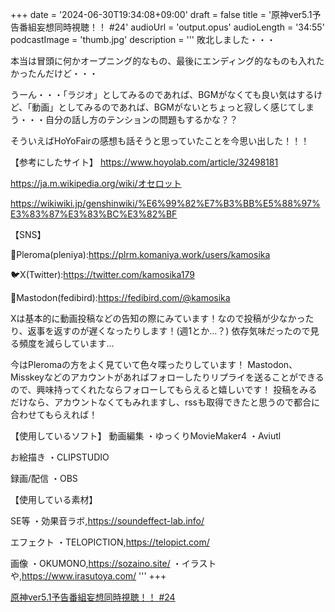+++
date = '2024-06-30T19:34:08+09:00'
draft = false
title = '原神ver5.1予告番組妄想同時視聴！！ #24'
audioUrl = 'output.opus'
audioLength = '34:55'
podcastImage = 'thumb.jpg'
description = '''
敗北しました・・・

本当は冒頭に何かオープニング的なもの、最後にエンディング的なものも入れたかったんだけど・・・

うーん・・・「ラジオ」としてみるのであれば、BGMがなくても良い気はするけど、「動画」としてみるのであれば、BGMがないとちょっと寂しく感じてしまう・・・自分の話し方のテンションの問題もするかな？？

そういえばHoYoFairの感想も話そうと思っていたことを今思い出した！！！

【参考にしたサイト】
https://www.hoyolab.com/article/32498181

https://ja.m.wikipedia.org/wiki/オセロット

https://wikiwiki.jp/genshinwiki/%E6%99%82%E7%B3%BB%E5%88%97%E3%83%87%E3%83%BC%E3%82%BF

【SNS】

🪻Pleroma(pleniya):https://plrm.komaniya.work/users/kamosika

🐦X(Twitter):https://twitter.com/kamosika179 

🐘Mastodon(fedibird):https://fedibird.com/@kamosika

Xは基本的に動画投稿などの告知の際にみています！なので投稿が少なかったり、返事を返すのが遅くなったりします！(週1とか…？)
依存気味だったので見る頻度を減らしています…

今はPleromaの方をよく見ていて色々喋ったりしています！
Mastodon、Misskeyなどのアカウントがあればフォローしたりリプライを送ることができるので、興味持ってくれたならフォローしてもらえると嬉しいです！
投稿をみるだけなら、アカウントなくてもみれますし、rssも取得できたと思うので都合に合わせてもらえれば！

【使用しているソフト】
動画編集
・ゆっくりMovieMaker4
・Aviutl

お絵描き
・CLIPSTUDIO

録画/配信
・OBS

【使用している素材】

SE等
・効果音ラボ,https://soundeffect-lab.info/

エフェクト
・TELOPICTION,https://telopict.com/

画像
・OKUMONO,https://sozaino.site/
・イラストや,https://www.irasutoya.com/
'''
+++

[原神ver5.1予告番組妄想同時視聴！！ #24](https://youtu.be/KSQSnU9S8s4)
